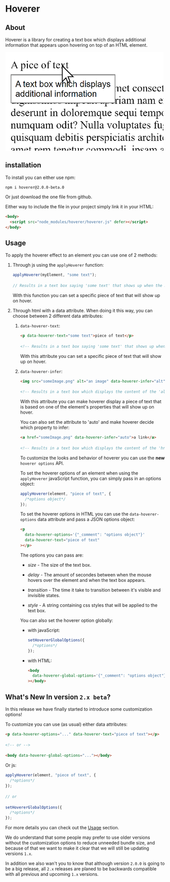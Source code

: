 # Hoverer

## About

Hoverer is a library for creating a text box which displays additional information that appears upon hovering on top of an HTML element.

![An example image](readmeFiles/example.png)

## installation

To install you can either use npm:

```console
npm i hoverer@2.0.0-beta.0
```

Or just download the one file from github.

Either way to include the file in your project simply link it in your HTML:

```html
<body>
  <script src="node_modules/hoverer/hoverer.js" defer></script>
</body>
```

## Usage

To apply the hoverer effect to an element you can use one of 2 methods:

1.  Through js using the `applyHoverer` function:

    ```js
    applyHoverer(myElement, "some text");

    // Results in a text box saying 'some text' that shows up when the mouse hovers over `myElement`.
    ```

    With this function you can set a specific piece of text that will show up on hover.

1.  Through html with a data attribute. When doing it this way, you can choose between 2 different data attributes:

    1.  `data-hoverer-text`:

        ```html
        <p data-hoverer-text="some text">piece of text</p>

        <!-- Results in a text box saying 'some text' that shows up when the mouse hovers over the p element. -->
        ```

        With this attribute you can set a specific piece of text that will show up on hover.

    1.  `data-hoverer-infer`:

        ```html
        <img src="someImage.png" alt="an image" data-hoverer-infer="alt" />

        <!-- Results in a text box which displays the content of the 'alt' property of the img element ('an image') and shows up when the mouse hovers over the img element. -->
        ```

        With this attribute you can make hoverer display a piece of text that is based on one of the element's properties that will show up on hover.

        You can also set the attribute to 'auto' and make hoverer decide which property to infer:

        ```html
        <a href="someImage.png" data-hoverer-infer="auto">a link</a>

        <!-- Results in a text box which displays the content of the 'href' property of the `a` element ('an image') and shows up when the mouse hovers over the img element. -->
        ```

        To customize the looks and behavior of hoverer you can use the **new** `hoverer options` API.

        To set the hoverer options of an element when using the `applyHoverer` javaScript function, you can simply pass in an options object:

        ```js
        applyHoverer(element, "piece of text", {
          /*options object*/
        });
        ```

        To set the hoverer options in HTML you can use the `data-hoverer-options` data attribute and pass a JSON options object:

        ```html
        <p
          data-hoverer-options='{"_comment": "options object"}'
          data-hoverer-text="piece of text"
        ></p>
        ```

        The options you can pass are:

        - _size_ - The size of the text box.

        - _delay_ - The amount of secondes between when the mouse hovers over the element and when the text box appears.

        - _transition_ - The time it take to transition between it's visible and invisible states.

        - _style_ - A string containing css styles that will be applied to the text box.

        You can also set the hoverer option globally:

        - with javaScript:

          ```js
          setHovererGlobalOptions({
            /*options*/
          });
          ```

        - with HTML:

          ```html
          <body
            data-hoverer-global-options='{"_comment": "options object"}'
          ></body>
          ```

## What's New In version `2.x beta`?

In this release we have finally started to introduce some customization options!

To customize you can use (as usual) either data attributes:

```html
<p data-hoverer-options="..." data-hoverer-text="piece of text"></p>

<!-- or -->

<body data-hoverer-global-options="..."></body>
```

Or js:

```js
applyHoverer(element, "piece of text", {
  /*options*/
});

// or

setHovererGlobalOptions({
  /*options*/
});
```

For more details you can check out the [Usage](#usage) section.

We do understand that some people may prefer to use older versions without the customization options to reduce unneeded bundle size, and because of that we want to make it clear that we will still be updating versions `1.x`.

In addition we also wan't you to know that although version `2.0.0` is going to be a big release, all `2.x` releases are planed to be backwards compatible with all previous and upcoming `1.x` versions.
